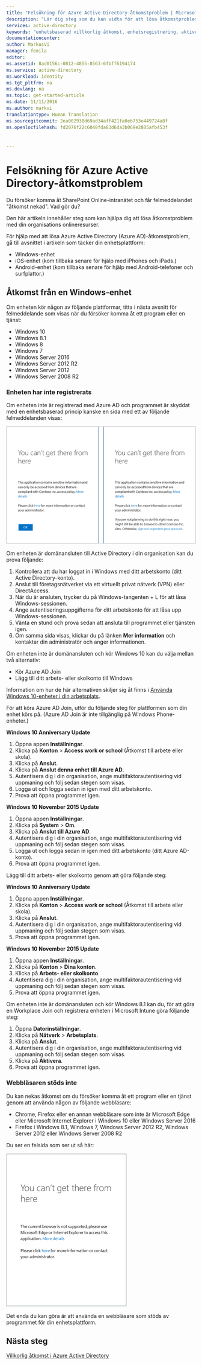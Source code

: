 ```yaml
---
title: "Felsökning för Azure Active Directory-åtkomstproblem | Microsoft Docs"
description: "Lär dig steg som du kan vidta för att lösa åtkomstproblem med din organisations onlineresurser."
services: active-directory
keywords: "enhetsbaserad villkorlig åtkomst, enhetsregistrering, aktivera enhetsregistrering, enhetsregistrering och MDM"
documentationcenter: 
author: MarkusVi
manager: femila
editor: 
ms.assetid: 8ad0156c-0812-4855-8563-6fbff6194174
ms.service: active-directory
ms.workload: identity
ms.tgt_pltfrm: na
ms.devlang: na
ms.topic: get-started-article
ms.date: 11/11/2016
ms.author: markvi
translationtype: Human Translation
ms.sourcegitcommit: 2ea002938d69ad34aff421fa0eb753e449724a8f
ms.openlocfilehash: fd2076f22c6048fda83d6da3b069e2805afb453f


---
```

# <a name="troubleshooting-for-azure-active-directory-access-issues"></a>Felsökning för Azure Active Directory-åtkomstproblem
Du försöker komma åt SharePoint Online-intranätet och får felmeddelandet "åtkomst nekad". Vad gör du?


Den här artikeln innehåller steg som kan hjälpa dig att lösa åtkomstproblem med din organisations onlineresurser.

För hjälp med att lösa Azure Active Directory (Azure AD)-åtkomstproblem, gå till avsnittet i artikeln som täcker din enhetsplattform:

* Windows-enhet
* iOS-enhet (kom tillbaka senare för hjälp med iPhones och iPads.)
* Android-enhet (kom tillbaka senare för hjälp med Android-telefoner och surfplattor.)

## <a name="access-from-a-windows-device"></a>Åtkomst från en Windows-enhet
Om enheten kör någon av följande plattformar, titta i nästa avsnitt för felmeddelande som visas när du försöker komma åt ett program eller en tjänst:

* Windows 10
* Windows 8.1
* Windows 8
* Windows 7
* Windows Server 2016
* Windows Server 2012 R2
* Windows Server 2012
* Windows Server 2008 R2

### <a name="device-is-not-registered"></a>Enheten har inte registrerats
Om enheten inte är registrerad med Azure AD och programmet är skyddat med en enhetsbaserad princip kanske en sida med ett av följande felmeddelanden visas:

![Meddelandet ”Du kan inte ta dig dit härifrån” för enheter som inte har registrerats](./media/active-directory-conditional-access-device-remediation/01.png "Scenario")

Om enheten är domänansluten till Active Directory i din organisation kan du prova följande:

1. Kontrollera att du har loggat in i Windows med ditt arbetskonto (ditt Active Directory-konto).
2. Anslut till företagsnätverket via ett virtuellt privat nätverk (VPN) eller DirectAccess.
3. När du är ansluten, trycker du på Windows-tangenten + L för att låsa Windows-sessionen.
4. Ange autentiseringsuppgifterna för ditt arbetskonto för att låsa upp Windows-sessionen.
5. Vänta en stund och prova sedan att ansluta till programmet eller tjänsten igen.
6. Om samma sida visas, klickar du på länken **Mer information** och kontaktar din administratör och anger informationen.

Om enheten inte är domänansluten och kör Windows 10 kan du välja mellan två alternativ:

* Kör Azure AD Join
* Lägg till ditt arbets- eller skolkonto till Windows

Information om hur de här alternativen skiljer sig åt finns i [Använda Windows 10-enheter i din arbetsplats](active-directory-azureadjoin-windows10-devices.md).

För att köra Azure AD Join, utför du följande steg för plattformen som din enhet körs på. (Azure AD Join är inte tillgänglig på Windows Phone-enheter.)

**Windows 10 Anniversary Update**

1. Öppna appen **Inställningar**.
2. Klicka på **Konton** > **Access work or school** (Åtkomst till arbete eller skola).
3. Klicka på **Anslut**.
4. Klicka på **Anslut denna enhet till Azure AD**.
5. Autentisera dig i din organisation, ange multifaktorautentisering vid uppmaning och följ sedan stegen som visas.
6. Logga ut och logga sedan in igen med ditt arbetskonto.
7. Prova att öppna programmet igen.

**Windows 10 November 2015 Update**

1. Öppna appen **Inställningar**.
2. Klicka på **System** > **Om**.
3. Klicka på **Anslut till Azure AD**.
4. Autentisera dig i din organisation, ange multifaktorautentisering vid uppmaning och följ sedan stegen som visas.
5. Logga ut och logga sedan in igen med ditt arbetskonto (ditt Azure AD-konto).
6. Prova att öppna programmet igen.

Lägg till ditt arbets- eller skolkonto genom att göra följande steg:

**Windows 10 Anniversary Update**

1. Öppna appen **Inställningar**.
2. Klicka på **Konton** > **Access work or school** (Åtkomst till arbete eller skola).
3. Klicka på **Anslut**.
4. Autentisera dig i din organisation, ange multifaktorautentisering vid uppmaning och följ sedan stegen som visas.
5. Prova att öppna programmet igen.

**Windows 10 November 2015 Update**

1. Öppna appen **Inställningar**.
2. Klicka på **Konton** > **Dina konton**.
3. Klicka på **Arbets- eller skolkonto**.
4. Autentisera dig i din organisation, ange multifaktorautentisering vid uppmaning och följ sedan stegen som visas.
5. Prova att öppna programmet igen.

Om enheten inte är domänansluten och kör Windows 8.1 kan du, för att göra en Workplace Join och registrera enheten i Microsoft Intune göra följande steg:

1. Öppna **Datorinställningar**.
2. Klicka på **Nätverk** > **Arbetsplats**.
3. Klicka på **Anslut**.
4. Autentisera dig i din organisation, ange multifaktorautentisering vid uppmaning och följ sedan stegen som visas.
5. Klicka på **Aktivera**.
6. Prova att öppna programmet igen.

### <a name="browser-is-not-supported"></a>Webbläsaren stöds inte
Du kan nekas åtkomst om du försöker komma åt ett program eller en tjänst genom att använda någon av följande webbläsare:

* Chrome, Firefox eller en annan webbläsare som inte är Microsoft Edge eller Microsoft Internet Explorer i Windows 10 eller Windows Server 2016
* Firefox i Windows 8.1, Windows 7, Windows Server 2012 R2, Windows Server 2012 eller Windows Server 2008 R2

Du ser en felsida som ser ut så här:

![Meddelandet ”Du kan inte ta dig dit härifrån” för webbläsare som inte stöds](./media/active-directory-conditional-access-device-remediation/02.png "Scenario")

Det enda du kan göra är att använda en webbläsare som stöds av programmet för din enhetsplattform.

## <a name="next-steps"></a>Nästa steg
[Villkorlig åtkomst i Azure Active Directory](active-directory-conditional-access.md)




<!--HONumber=Nov16_HO2-->


